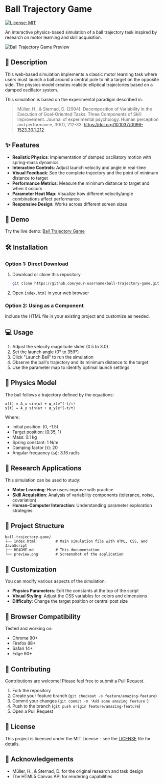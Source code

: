 # Ball Trajectory Game

[![License: MIT](https://img.shields.io/badge/License-MIT-blue.svg)](https://opensource.org/licenses/MIT)

An interactive physics-based simulation of a ball trajectory task inspired by research on motor learning and skill acquisition.

![Ball Trajectory Game Preview](preview.png)

## 📖 Description

This web-based simulation implements a classic motor learning task where users must launch a ball around a central pole to hit a target on the opposite side. The physics model creates realistic elliptical trajectories based on a damped oscillator system.

This simulation is based on the experimental paradigm described in:
> Müller, H., & Sternad, D. (2004). Decomposition of Variability in the Execution of Goal-Oriented Tasks: Three Components of Skill Improvement. Journal of experimental psychology. Human perception and performance, 30(1), 212-33. https://doi.org/10.1037/0096-1523.30.1.212

## ✨ Features

- **Realistic Physics**: Implementation of damped oscillatory motion with spring-mass dynamics
- **Interactive Controls**: Adjust launch velocity and angle in real-time
- **Visual Feedback**: See the complete trajectory and the point of minimum distance to target
- **Performance Metrics**: Measure the minimum distance to target and when it occurs
- **Parameter Heat Map**: Visualize how different velocity/angle combinations affect performance
- **Responsive Design**: Works across different screen sizes

## 🚀 Demo

Try the live demo: [Ball Trajectory Game](https://your-username.github.io/ball-trajectory-game)

## 🛠️ Installation

### Option 1: Direct Download
1. Download or clone this repository
   ```bash
   git clone https://github.com/your-username/ball-trajectory-game.git
   ```
2. Open `index.html` in your web browser

### Option 2: Using as a Component
Include the HTML file in your existing project and customize as needed.

## 💻 Usage

1. Adjust the velocity magnitude slider (0.5 to 3.0)
2. Set the launch angle (0° to 359°)
3. Click "Launch Ball" to run the simulation
4. Observe the ball's trajectory and its minimum distance to the target
5. Use the parameter map to identify optimal launch settings

## 🧮 Physics Model

The ball follows a trajectory defined by the equations:

```
x(t) = A_x sin(ωt + φ_x)e^(-t/τ)
y(t) = A_y sin(ωt + φ_y)e^(-t/τ)
```

Where:
- Initial position: (0, -1.5)
- Target position: (0.35, 1)
- Mass: 0.1 kg
- Spring constant: 1 N/m
- Damping factor (τ): 20
- Angular frequency (ω): 3.16 rad/s

## 🔬 Research Applications

This simulation can be used to study:

- **Motor Learning**: How users improve with practice
- **Skill Acquisition**: Analysis of variability components (tolerance, noise, covariation)
- **Human-Computer Interaction**: Understanding parameter exploration strategies

## 🧩 Project Structure

```
ball-trajectory-game/
├── index.html         # Main simulation file with HTML, CSS, and JavaScript
├── README.md          # This documentation
└── preview.png        # Screenshot of the application
```

## 🔧 Customization

You can modify various aspects of the simulation:

- **Physics Parameters**: Edit the constants at the top of the script
- **Visual Styling**: Adjust the CSS variables for colors and dimensions
- **Difficulty**: Change the target position or central post size

## 📱 Browser Compatibility

Tested and working on:
- Chrome 90+
- Firefox 88+
- Safari 14+
- Edge 90+

## 🤝 Contributing

Contributions are welcome! Please feel free to submit a Pull Request.

1. Fork the repository
2. Create your feature branch (`git checkout -b feature/amazing-feature`)
3. Commit your changes (`git commit -m 'Add some amazing feature'`)
4. Push to the branch (`git push origin feature/amazing-feature`)
5. Open a Pull Request

## 📜 License

This project is licensed under the MIT License - see the [LICENSE](LICENSE) file for details.

## 🙏 Acknowledgements

- Müller, H., & Sternad, D. for the original research and task design
- The HTML5 Canvas API for rendering capabilities

